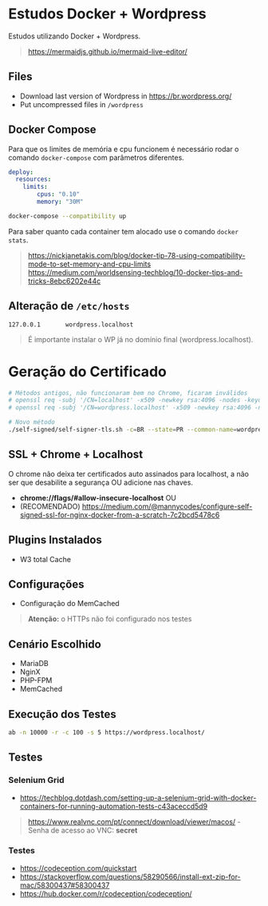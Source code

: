 # Estudos Docker + Wordpress

Estudos utilizando Docker + Wordpress.

> https://mermaidjs.github.io/mermaid-live-editor/

## Files

* Download last version of Wordpress in https://br.wordpress.org/
* Put uncompressed files in `/wordpress`

## Docker Compose

Para que os limites de memória e cpu funcionem é necessário rodar o comando `docker-compose` com parâmetros diferentes.

```yml
deploy:
  resources:
    limits:
        cpus: "0.10"
        memory: "30M"
```

```sh
docker-compose --compatibility up
```

Para saber quanto cada container tem alocado use o comando `docker stats`.

> https://nickjanetakis.com/blog/docker-tip-78-using-compatibility-mode-to-set-memory-and-cpu-limits
> https://medium.com/worldsensing-techblog/10-docker-tips-and-tricks-8ebc6202e44c

## Alteração de `/etc/hosts`

```
127.0.0.1       wordpress.localhost
```

> É importante instalar o WP já no domínio final (wordpress.localhost).

# Geração do Certificado

```sh
# Métodos antigos, não funcionaram bem no Chrome, ficaram inválidos
# openssl req -subj '/CN=localhost' -x509 -newkey rsa:4096 -nodes -keyout key.pem -out cert.pem -days 365
# openssl req -subj '/CN=wordpress.localhost' -x509 -newkey rsa:4096 -nodes -keyout key_wordpress.pem -out cert_wordpress.pem -days 365

# Novo método
./self-signed/self-signer-tls.sh -c=BR --state=PR --common-name=wordpress.localhost --path=./nginx/ssl/ -l=Curitiba -o=Desenvolvedor -u=Diretoria -e=user@gmail.com 
```

## SSL + Chrome + Localhost

O chrome não deixa ter certificados auto assinados para localhost, a não ser que desabilite a segurança OU adicione nas chaves.

* **chrome://flags/#allow-insecure-localhost** OU
* (RECOMENDADO) https://medium.com/@mannycodes/configure-self-signed-ssl-for-nginx-docker-from-a-scratch-7c2bcd5478c6

## Plugins Instalados

* W3 total Cache

## Configurações

* Configuração do MemCached

> **Atenção:** o HTTPs não foi configurado nos testes

## Cenário Escolhido

* MariaDB
* NginX
* PHP-FPM
* MemCached

## Execução dos Testes

```sh
ab -n 10000 -r -c 100 -s 5 https://wordpress.localhost/
```

## Testes

### Selenium Grid

* https://techblog.dotdash.com/setting-up-a-selenium-grid-with-docker-containers-for-running-automation-tests-c43aceccd5d9

> https://www.realvnc.com/pt/connect/download/viewer/macos/ - Senha de acesso ao VNC: **secret**

### Testes

* https://codeception.com/quickstart
* https://stackoverflow.com/questions/58290566/install-ext-zip-for-mac/58300437#58300437
* https://hub.docker.com/r/codeception/codeception/